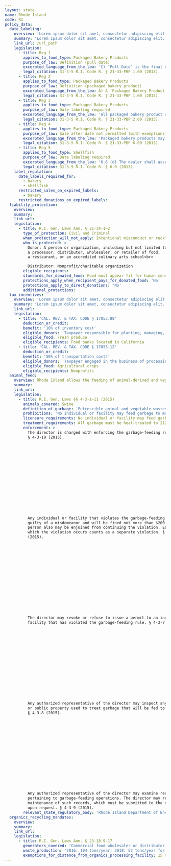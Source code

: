```yaml
---
layout: state
name: Rhode Island
code: RI
policy_data:
  date_labeling:
    overview: 'Lorem ipsum dolor sit amet, consectetur adipiscing elit. Curabitur tellus mi, consequat at laoreet eget, vestibulum nec dolor. Vivamus volutpat quam ac quam bibendum rutrum.'
    summary: 'Lorem ipsum dolor sit amet, consectetur adipiscing elit. Curabitur tellus mi, consequat at laoreet eget, vestibulum nec dolor. Vivamus volutpat quam ac quam bibendum rutrum.'
    link_url: /url_path
    legislation:
      - title: Reg 1
        applies_to_food_type: Packaged Bakery Products
        purpose_of_law: Definition (pull date)
        excerpted_language_from_the_law: 'C) ‘Pull Date’ is the final date or day as established by the packer or manufacturer upon which a packaged bakery product may be sold, except as provided under Chapter 21-33, Section 3 and Section R21-33-PBP 6.00 of these rules and regulations.'
        legal_citation: 31-3-5 R.I. Code R. § 21-33-PBP 1.00 (2013).
      - title: Reg 2
        applies_to_food_type: Packaged Bakery Products
        purpose_of_law: Definition (packaged bakery product)
        excerpted_language_from_the_law: A) A ‘Packaged Bakery Product’ is a packaged bakery or bakery-type product consisting of flour and other ingredients having a normal shelf life as established by the manufacturer or distributor of sixty (60) days or less. The term shall not include frozen or canned products or foods which are or may be baked as part of a cooking or preparation procedure.
        legal_citation: 31-3-5 R.I. Code R. § 21-33-PBP 1.00 (2013).
      - title: Reg 3
        applies_to_food_type: Packaged Bakery Products
        purpose_of_law: Date labeling required
        excerpted_language_from_the_law: 'All packaged bakery product sold in this state shall have a pull date in a conspicuous place upon each package in which they are sold in accordance with these regulations and Chapter 21-33 of Rhode Island General Laws of 1956, as amended.'
        legal_citation: 31-3-5 R.I. Code R. § 21-33-PBP 2.00 (2013).
      - title: Reg 4
        applies_to_food_type: Packaged Bakery Products
        purpose_of_law: Sale after date not permitted (with exemptions)
        excerpted_language_from_the_law: 'Packaged bakery products may be sold after their ‘Pull Date’, provided however, that: (1) Such products are segregated from such products which have not passed their ‘Pull Date’, and (2) Shelf markers or placards, or markings on the individual packages clearly identify such products as being offered for sale ‘Past Date’. The requirements of this section do not apply to any business whose exclusive purpose is the sale of past-date bakery products.'
        legal_citation: 31-3-5 R.I. Code R. § 21-33-PBP 6.00 (2013).
      - title: Reg 5
        applies_to_food_type: Shellfish
        purpose_of_law: Date labeling required
        excerpted_language_from_the_law: '6.6 (d) The dealer shall assure that each package containing less than 64 fluid ounces of fresh or frozen shellfish shall have: (i) The shucker-packer’s or repacker’s license number on the label; and (ii) A “SELL BY DATE” which provides a reasonable subsequent shelf-life or the words “BEST IF USED BY” followed by a date when the product would be expected to reach the end of its shelf-life. The date shall consist of the abbreviation for the month and number of the day of the month. For frozen shellfish, the year will be added to the date.'
        legal_citation: 31-3-9 R.I. Code R. § 6.0 (2013).
    label_regulation:
      date_labels_required_for:
        - bakery
        - shellfish
      restricted_sales_on_expired_labels:
        - bakery
      restricted_donations_on_expired_labels:
  liability_protection:
    overview:
    summary:
    link_url:
    legislation:
      - title: R.I. Gen. Laws Ann. § 21-34-1—2
        type_of_protection: Civil and Criminal
        when_protection_will_not_apply: Intentional misconduct or recklessness
        who_is_protected: >-
          Donor: A person or organization, including but not limited to a farmer,
          a processor, distributor, wholesaler, or retailer of food,
          a restaurant, or an accredited culinary arts school<br>

          Distributor: Nonprofit/charitable organization
        eligible_recipients:
        standards_for_donated_food: Food must appear fit for human consumption
        protections_apply_when_recipient_pays_for_donated_food: 'No'
        protections_apply_to_direct_donations: 'No'
        additional_protections:
  tax_incentives:
    overview: 'Lorem ipsum dolor sit amet, consectetur adipiscing elit. Curabitur tellus mi, consequat at laoreet eget, vestibulum nec dolor. Vivamus volutpat quam ac quam bibendum rutrum.'
    summary: 'Lorem ipsum dolor sit amet, consectetur adipiscing elit. Curabitur tellus mi, consequat at laoreet eget, vestibulum nec dolor. Vivamus volutpat quam ac quam bibendum rutrum.'
    link_url:
    legislation:
      - title: 'CAL. REV. & TAX. CODE § 17053.88'
        deduction_or_credit:
        benefit: '10% of inventory cost'
        eligible_donors: 'Taxpayer responsible for planting, managing, and harvesting crops'
        eligible_food: Fresh produce
        eligible_recipients: Food banks located in California
      - title: 'CAL. REV. & TAX. CODE § 17053.12'
        deduction_or_credit:
        benefit: '50% of transportation costs'
        eligible_donors: 'Taxpayer engaged in the business of processing, distributing, or selling agricultural products'
        eligible_food: Agricultural crops
        eligible_recipients: Nonprofits
  animal_feed:
    overview: Rhode Island allows the feeding of animal-derived and vegetable waste to four or fewer swine provided that it has been properly heat-treated and fed by a licensed facility. Individuals may feed household garbage to an unlimited number of their own swine without heat-treating it and without a permit.
    summary:
    link_url:
    legislation:
      - title: R.I. Gen. Laws §§ 4-3-1–11 (2015)
        animals_covered: Swine
        definition_of_garbage: 'Putrescible animal and vegetable wastes resulting from the handling, preparation, cooking and consumption of foods including animal carcasses or parts. § 4-3-1 (2015).'
        prohibitions: 'No individual or facility may feed garbage to more than four swine. Individuals may feed household garbage to their own swine, even if they feed more than four swine. § 4-3-2 (2015).'
        licensure_requirements: No individual or facility may feed garbage to swine without obtaining an annual permit from the state. § 4-3-3 (2015).
        treatment_requirements: All garbage must be heat-treated to 212 degrees Fahrenheit for at least 30 minutes or else treated in some manner approved by the director. § 4-3-6 (2015).
        enforcement: >-
          The director is charged with enforcing the garbage-feeding rule.
          § 4-3-10 (2015).

















          Any individual or facility that violates the garbage-feeding rule is
          guilty of a misdemeanor and will be fined not more than $200. That
          person also may be enjoined from continuing the violation. Each day on
          which the violation occurs counts as a separate violation. § 4-3-11
          (2015).

















          The director may revoke or refuse to issue a permit to an individual or
          facility that has violated the garbage-feeding rule. § 4-3-7 (2015).

















          Any authorized representative of the director may inspect any private
          or public property used to treat garbage that will be fed to swine.
          § 4-3-8 (2015).

















          Any authorized representative of the director may examine records
          pertaining to garbage-feeding operations. The director may require
          maintenance of such records, which must be submitted to the director
          upon request. § 4-3-9 (2015).
        relevant_state_regulatory_body: 'Rhode Island Department of Environmental Management (§ 4-3-10 (2015)), <a href="http://www.dem.ri.gov/" target="_blank">http://www.dem.ri.gov/</a>.'
  organics_recycling_mandates:
    overview:
    summary:
    link_url:
    legislation:
      - title: R.I. Gen. Laws Ann. § 23-18.9-17
        generators_covered: 'Commercial food wholesaler or distributor, industrial food manufacturer or processor, supermarket, resort or conference center, banquet hall, restaurant, religious institution, military installation, prison, corporation, hospital or other medical care institution, casino, and covered educational facility.'
        waste_production: '2016: 104 tons/year; 2018: 52 tons/year for covered educational facilities'
        exemptions_for_distance_from_organics_processing_facility: 15 miles. Waiver from the above requirements if the landfill tipping fee is less than the fee charged by an authorized composting or anaerobic digestion facility located within 15 miles of the business.
---
```

